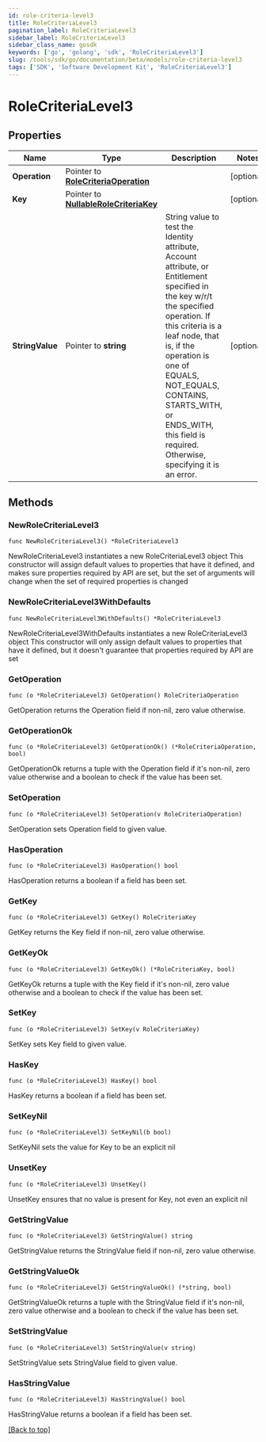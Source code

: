 ```yaml
---
id: role-criteria-level3
title: RoleCriteriaLevel3
pagination_label: RoleCriteriaLevel3
sidebar_label: RoleCriteriaLevel3
sidebar_class_name: gosdk
keywords: ['go', 'golang', 'sdk', 'RoleCriteriaLevel3'] 
slug: /tools/sdk/go/documentation/beta/models/role-criteria-level3
tags: ['SDK', 'Software Development Kit', 'RoleCriteriaLevel3']
---
```


# RoleCriteriaLevel3

## Properties

Name | Type | Description | Notes
------------ | ------------- | ------------- | -------------
**Operation** | Pointer to [**RoleCriteriaOperation**](RoleCriteriaOperation) |  | [optional] 
**Key** | Pointer to [**NullableRoleCriteriaKey**](RoleCriteriaKey) |  | [optional] 
**StringValue** | Pointer to **string** | String value to test the Identity attribute, Account attribute, or Entitlement specified in the key w/r/t the specified operation. If this criteria is a leaf node, that is, if the operation is one of EQUALS, NOT_EQUALS, CONTAINS, STARTS_WITH, or ENDS_WITH, this field is required. Otherwise, specifying it is an error. | [optional] 

## Methods

### NewRoleCriteriaLevel3

`func NewRoleCriteriaLevel3() *RoleCriteriaLevel3`

NewRoleCriteriaLevel3 instantiates a new RoleCriteriaLevel3 object
This constructor will assign default values to properties that have it defined,
and makes sure properties required by API are set, but the set of arguments
will change when the set of required properties is changed

### NewRoleCriteriaLevel3WithDefaults

`func NewRoleCriteriaLevel3WithDefaults() *RoleCriteriaLevel3`

NewRoleCriteriaLevel3WithDefaults instantiates a new RoleCriteriaLevel3 object
This constructor will only assign default values to properties that have it defined,
but it doesn't guarantee that properties required by API are set

### GetOperation

`func (o *RoleCriteriaLevel3) GetOperation() RoleCriteriaOperation`

GetOperation returns the Operation field if non-nil, zero value otherwise.

### GetOperationOk

`func (o *RoleCriteriaLevel3) GetOperationOk() (*RoleCriteriaOperation, bool)`

GetOperationOk returns a tuple with the Operation field if it's non-nil, zero value otherwise
and a boolean to check if the value has been set.

### SetOperation

`func (o *RoleCriteriaLevel3) SetOperation(v RoleCriteriaOperation)`

SetOperation sets Operation field to given value.

### HasOperation

`func (o *RoleCriteriaLevel3) HasOperation() bool`

HasOperation returns a boolean if a field has been set.

### GetKey

`func (o *RoleCriteriaLevel3) GetKey() RoleCriteriaKey`

GetKey returns the Key field if non-nil, zero value otherwise.

### GetKeyOk

`func (o *RoleCriteriaLevel3) GetKeyOk() (*RoleCriteriaKey, bool)`

GetKeyOk returns a tuple with the Key field if it's non-nil, zero value otherwise
and a boolean to check if the value has been set.

### SetKey

`func (o *RoleCriteriaLevel3) SetKey(v RoleCriteriaKey)`

SetKey sets Key field to given value.

### HasKey

`func (o *RoleCriteriaLevel3) HasKey() bool`

HasKey returns a boolean if a field has been set.

### SetKeyNil

`func (o *RoleCriteriaLevel3) SetKeyNil(b bool)`

 SetKeyNil sets the value for Key to be an explicit nil

### UnsetKey
`func (o *RoleCriteriaLevel3) UnsetKey()`

UnsetKey ensures that no value is present for Key, not even an explicit nil
### GetStringValue

`func (o *RoleCriteriaLevel3) GetStringValue() string`

GetStringValue returns the StringValue field if non-nil, zero value otherwise.

### GetStringValueOk

`func (o *RoleCriteriaLevel3) GetStringValueOk() (*string, bool)`

GetStringValueOk returns a tuple with the StringValue field if it's non-nil, zero value otherwise
and a boolean to check if the value has been set.

### SetStringValue

`func (o *RoleCriteriaLevel3) SetStringValue(v string)`

SetStringValue sets StringValue field to given value.

### HasStringValue

`func (o *RoleCriteriaLevel3) HasStringValue() bool`

HasStringValue returns a boolean if a field has been set.


[[Back to top]](#) 


